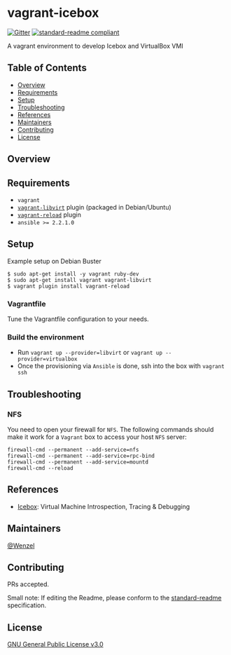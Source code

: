 # vagrant-icebox

[![Gitter](https://badges.gitter.im/vagrant-icebox/community.svg)](https://gitter.im/vagrant-icebox/community?utm_source=badge&utm_medium=badge&utm_campaign=pr-badge)
[![standard-readme compliant](https://img.shields.io/badge/readme%20style-standard-brightgreen.svg?style=flat-square)](https://github.com/RichardLitt/standard-readme)

A vagrant environment to develop Icebox and VirtualBox VMI

## Table of Contents

- [Overview](#overview)
- [Requirements](#requirements)
- [Setup](#setup)
- [Troubleshooting](#troubleshooting)
- [References](#references)
- [Maintainers](#maintainers)
- [Contributing](#contributing)
- [License](#license)

## Overview

## Requirements

- `vagrant`
- [`vagrant-libvirt`](https://github.com/vagrant-libvirt/vagrant-libvirt) plugin
  (packaged in Debian/Ubuntu)
- [`vagrant-reload`](https://github.com/aidanns/vagrant-reload) plugin
- `ansible >= 2.2.1.0`

## Setup

Example setup on Debian Buster
~~~
$ sudo apt-get install -y vagrant ruby-dev
$ sudo apt-get install vagrant vagrant-libvirt
$ vagrant plugin install vagrant-reload
~~~

### Vagrantfile

Tune the Vagrantfile configuration to your needs.

### Build the environment

- Run `vagrant up --provider=libvirt` or `vagrant up --provider=virtualbox`
- Once the provisioning via `Ansible` is done, ssh into the box with `vagrant ssh`


## Troubleshooting

### NFS

You need to open your firewall for `NFS`. The following commands should make it work for a `Vagrant` box
to access your host `NFS` server:

~~~
firewall-cmd --permanent --add-service=nfs
firewall-cmd --permanent --add-service=rpc-bind
firewall-cmd --permanent --add-service=mountd
firewall-cmd --reload
~~~

## References

- [Icebox](https://github.com/thalium/icebox): Virtual Machine Introspection, Tracing & Debugging 

## Maintainers

[@Wenzel](https://github.com/Wenzel)

## Contributing

PRs accepted.

Small note: If editing the Readme, please conform to the [standard-readme](https://github.com/RichardLitt/standard-readme) specification.

## License

[GNU General Public License v3.0](https://github.com/Wenzel/pyvmidbg/blob/master/LICENSE)
